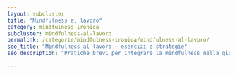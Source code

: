 ```yaml
---
layout: subcluster
title: "Mindfulness al lavoro"
category: mindfulness-ironica
subcluster: mindfulness-al-lavoro
permalink: /categorie/mindfulness-ironica/mindfulness-al-lavoro/
seo_title: "Mindfulness al lavoro — esercizi e strategie"
seo_description: "Pratiche brevi per integrare la mindfulness nella giornata lavorativa."

---
```


<!-- Minimal index for sub-cluster to ensure /categorie/mindfulness-ironica/mindfulness-al-lavoro/ returns 200 -->
